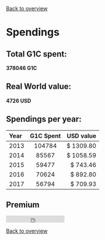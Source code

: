 [Back to overview](../README.md)

# Spendings

## Total G1C spent: 
**378046 G1C**

## Real World value: 
**4726 USD**

## Spendings per year: 

Year|G1C Spent|USD value
:-----|:-----:|-----:
2013|104784|$ 1309.80
2014|85567|$ 1058.59
2015|59477|$ 743.46
2016|70624|$ 892.80
2017|56794|$ 709.93

## Premium
<iframe sandbox src="https://free.timeanddate.com/countdown/i5k52huj/n1248/cf11/cm0/cu2/ct0/cs1/ca2/co0/cr2/ss0/cacf0e7d5/cpc000/pct/tcfff/fs100/szw320/szh135/iso2022-10-22T21:20:00" allowTransparency="true" frameborder="0" width="160" height="19"></iframe>


[Back to overview](../README.md)

